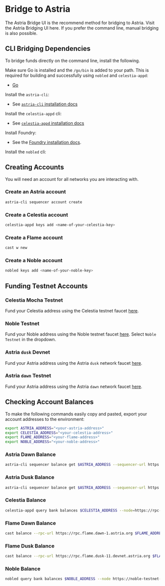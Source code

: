<!-- markdownlint-disable MD041 MD033 -->

<script setup>
import { siteConfig } from '../config.js'

const link = siteConfig.flame.mainnet.bridging.ui_link
</script>

# Bridge to Astria

The Astria Bridge UI is the recommend method for bridging to Astria.
Visit the Astria Bridging UI <a :href="link" target="_blank" rel="noopener
noreferrer">here</a>. If you prefer the command line, manual bridging is also
possible.

## CLI Bridging Dependencies

To bridge funds directly on the command line, install the following.

Make sure Go is installed and the `/go/bin` is added to your path. This is
required for building and successfully using `nobled` and `celestia-appd`:

- [Go](https://go.dev/doc/install)

Install the `astria-cli`:

- See [`astria-cli` installation
  docs](../developer/astria-cli/astria-cli-installation.md)

Install the `celestia-appd` cli:

- See [`celestia-appd` installation
  docs](https://docs.celestia.org/how-to-guides/celestia-app)

Install Foundry:

- See the [Foundry installation
  docs](https://book.getfoundry.sh/getting-started/installation).

Install the `nobled` cli:

<!--@include: ../components/_install-nobled.md-->

## Creating Accounts

You will need an account for all networks you are interacting with.

### Create an Astria account

```bash
astria-cli sequencer account create
```

### Create a Celestia account

```bash
celestia-appd keys add <name-of-your-celestia-key>
```

### Create a Flame account

```bash
cast w new
```

### Create a Noble account

```bash
nobled keys add <name-of-your-noble-key>
```

## Funding Testnet Accounts

### Celestia Mocha Testnet

Fund your Celestia address using the Celestia testnet faucet
[here](https://docs.celestia.org/how-to-guides/mocha-testnet#mocha-testnet-faucet).

### Noble Testnet

Fund your Noble address using the Noble testnet faucet
[here](https://faucet.circle.com/). Select `Noble Testnet` in the dropdown.

### Astria `dusk` Devnet

Fund your Astria address using the Astria `dusk` network faucet
[here](https://faucet.sequencer.dusk-11.devnet.astria.org/).

### Astria `dawn` Testnet

Fund your Astria address using the Astria `dawn` network faucet
[here](https://faucet.sequencer.dawn-1.astria.org/).

## Checking Account Balances

To make the following commands easily copy and pasted, export your account
addresses to the environment:

```bash
export ASTRIA_ADDRESS="<your-astria-address>"
export CELESTIA_ADDRESS="<your-celestia-address>"
export FLAME_ADDRESS="<your-flame-address>"
export NOBLE_ADDRESS="<your-noble-address>"
```

### Astria Dawn Balance

```bash
astria-cli sequencer balance get $ASTRIA_ADDRESS --sequencer-url https://rpc.sequencer.dawn-1.astria.org/
```

### Astria Dusk Balance

```bash
astria-cli sequencer balance get $ASTRIA_ADDRESS --sequencer-url https://rpc.sequencer.dusk-11.devnet.astria.org/
```

### Celestia Balance

```bash
celestia-appd query bank balances $CELESTIA_ADDRESS --node=https://rpc-mocha.pops.one:443 --chain-id mocha-4

```

### Flame Dawn Balance

```bash
cast balance --rpc-url https://rpc.flame.dawn-1.astria.org $FLAME_ADDRESS
```

### Flame Dusk Balance

```bash
cast balance --rpc-url https://rpc.flame.dusk-11.devnet.astria.org $FLAME_ADDRESS
```

### Noble Balance

```bash
nobled query bank balances $NOBLE_ADDRESS --node https://noble-testnet-rpc.polkachu.com:443

```
